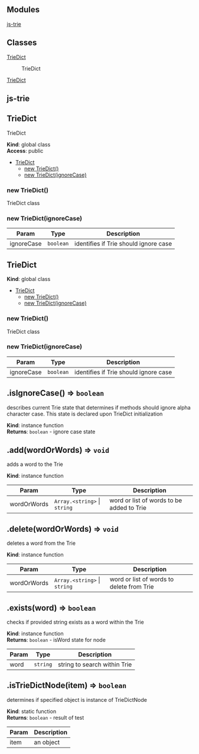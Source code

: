 ## Modules

<dl>
<dt><a href="#module_js-trie">js-trie</a></dt>
<dd></dd>
</dl>

## Classes

<dl>
<dt><a href="#TrieDict">TrieDict</a></dt>
<dd><p>TrieDict</p>
</dd>
<dt><a href="#TrieDict">TrieDict</a></dt>
<dd></dd>
</dl>

<a name="module_js-trie"></a>

## js-trie
<a name="TrieDict"></a>

## TrieDict
TrieDict

**Kind**: global class  
**Access**: public  

* [TrieDict](#TrieDict)
    * [new TrieDict()](#new_TrieDict_new)
    * [new TrieDict(ignoreCase)](#new_TrieDict_new)

<a name="new_TrieDict_new"></a>

### new TrieDict()
TrieDict class

<a name="new_TrieDict_new"></a>

### new TrieDict(ignoreCase)

| Param | Type | Description |
| --- | --- | --- |
| ignoreCase | <code>boolean</code> | identifies if Trie should ignore case |

<a name="TrieDict"></a>

## TrieDict
**Kind**: global class  

* [TrieDict](#TrieDict)
    * [new TrieDict()](#new_TrieDict_new)
    * [new TrieDict(ignoreCase)](#new_TrieDict_new)

<a name="new_TrieDict_new"></a>

### new TrieDict()
TrieDict class

<a name="new_TrieDict_new"></a>

### new TrieDict(ignoreCase)

| Param | Type | Description |
| --- | --- | --- |
| ignoreCase | <code>boolean</code> | identifies if Trie should ignore case |

<a name="isIgnoreCase"></a>

## .isIgnoreCase() ⇒ <code>boolean</code>
describes current Trie state that determines if methods
should ignore alpha character case.
This state is declared upon TrieDict initialization

**Kind**: instance function  
**Returns**: <code>boolean</code> - ignore case state  
<a name="add"></a>

## .add(wordOrWords) ⇒ <code>void</code>
adds a word to the Trie

**Kind**: instance function  

| Param | Type | Description |
| --- | --- | --- |
| wordOrWords | <code>Array.&lt;string&gt;</code> \| <code>string</code> | word or list of words to be added to Trie |

<a name="delete"></a>

## .delete(wordOrWords) ⇒ <code>void</code>
deletes a word from the Trie

**Kind**: instance function  

| Param | Type | Description |
| --- | --- | --- |
| wordOrWords | <code>Array.&lt;string&gt;</code> \| <code>string</code> | word or list of words to delete from Trie |

<a name="exists"></a>

## .exists(word) ⇒ <code>boolean</code>
checks if provided string exists as a word within the Trie

**Kind**: instance function  
**Returns**: <code>boolean</code> - isWord state for node  

| Param | Type | Description |
| --- | --- | --- |
| word | <code>string</code> | string to search within Trie |

<a name="isTrieDictNode"></a>

## .isTrieDictNode(item) ⇒ <code>boolean</code>
determines if specified object is instance of TrieDictNode

**Kind**: static function  
**Returns**: <code>boolean</code> - result of test  

| Param | Description |
| --- | --- |
| item | an object |

